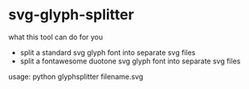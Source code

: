 # svg-glyph-splitter
what this tool can do for you
- split a standard svg glyph font into separate svg files
- split a fontawesome duotone svg glyph font into separate svg files

usage:
python glyphsplitter filename.svg
